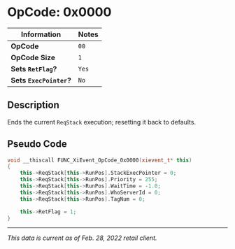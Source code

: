 # OpCode: 0x0000

| Information               | Notes |
|---                        |---    |
| **OpCode**                | `00`  |
| **OpCode Size**           | `1`   |
| **Sets `RetFlag`?**       | `Yes` |
| **Sets `ExecPointer`?**   | `No`  |

## Description

Ends the current `ReqStack` execution; resetting it back to defaults.

## Pseudo Code

```cpp
void __thiscall FUNC_XiEvent_OpCode_0x0000(xievent_t* this)
{
    this->ReqStack[this->RunPos].StackExecPointer = 0;
    this->ReqStack[this->RunPos].Priority = 255;
    this->ReqStack[this->RunPos].WaitTime = -1.0;
    this->ReqStack[this->RunPos].WhoServerId = 0;
    this->ReqStack[this->RunPos].TagNum = 0;

    this->RetFlag = 1;
}
```

---

_This data is current as of Feb. 28, 2022 retail client._